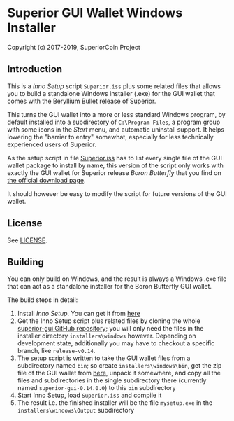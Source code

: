 # Superior GUI Wallet Windows Installer #

Copyright (c) 2017-2019, SuperiorCoin Project

## Introduction ##

This is a *Inno Setup* script `Superior.iss` plus some related files
that allows you to build a standalone Windows installer (.exe) for
the GUI wallet that comes with the Beryllium Bullet release of Superior.

This turns the GUI wallet into a more or less standard Windows program,
by default installed into a subdirectory of `C:\Program Files`, a
program group with some icons in the *Start* menu, and automatic
uninstall support. It helps lowering the "barrier to entry"
somewhat, especially for less technically experienced users of
Superior.

As the setup script in file [Superior.iss](Superior.iss) has to list every
single file of the GUI wallet package to install by name,
this version of the script only works with exactly the GUI wallet
for Superior release *Boron Butterfly* that you find on
[the official download page](https://getsuperior.org/downloads/).

It should however be easy to modify the script for future
versions of the GUI wallet.

## License ##

See [LICENSE](LICENSE).

## Building ##

You can only build on Windows, and the result is always a
Windows .exe file that can act as a standalone installer for the
Boron Butterfly GUI wallet.

The build steps in detail:

1. Install *Inno Setup*. You can get it from [here](http://www.jrsoftware.org/isdl.php)
2. Get the Inno Setup script plus related files by cloning the whole [superior-gui GitHub repository](https://github.com/superior-project/superior-gui); you will only need the files in the installer directory `installers\windows` however. Depending on development state, additionally you may have to checkout a specific branch, like `release-v0.14`.
3. The setup script is written to take the GUI wallet files from a subdirectory named `bin`; so create `installers\windows\bin`, get the zip file of the GUI wallet from [here](https://getsuperior.org/downloads/), unpack it somewhere, and copy all the files and subdirectories in the single subdirectory there (currently named `superior-gui-0.14.0.0`) to this `bin` subdirectory
4. Start Inno Setup, load `Superior.iss` and compile it
5. The result i.e. the finished installer will be the file `mysetup.exe` in the `installers\windows\Output` subdirectory 

